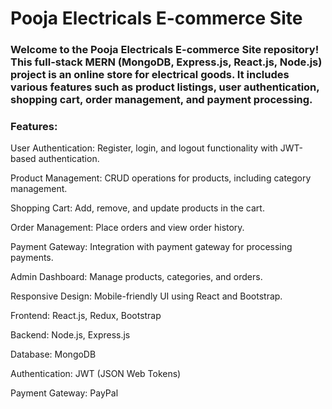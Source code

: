 # Pooja Electricals E-commerce Site
### Welcome to the Pooja Electricals E-commerce Site repository! This full-stack MERN (MongoDB, Express.js, React.js, Node.js) project is an online store for electrical goods. It includes various features such as product listings, user authentication, shopping cart, order management, and payment processing.
### Features:
User Authentication: Register, login, and logout functionality with JWT-based authentication.

Product Management: CRUD operations for products, including category management.

Shopping Cart: Add, remove, and update products in the cart.

Order Management: Place orders and view order history.

Payment Gateway: Integration with payment gateway for processing payments.

Admin Dashboard: Manage products, categories, and orders.

Responsive Design: Mobile-friendly UI using React and Bootstrap.

Frontend: React.js, Redux, Bootstrap

Backend: Node.js, Express.js

Database: MongoDB

Authentication: JWT (JSON Web Tokens)

Payment Gateway: PayPal
